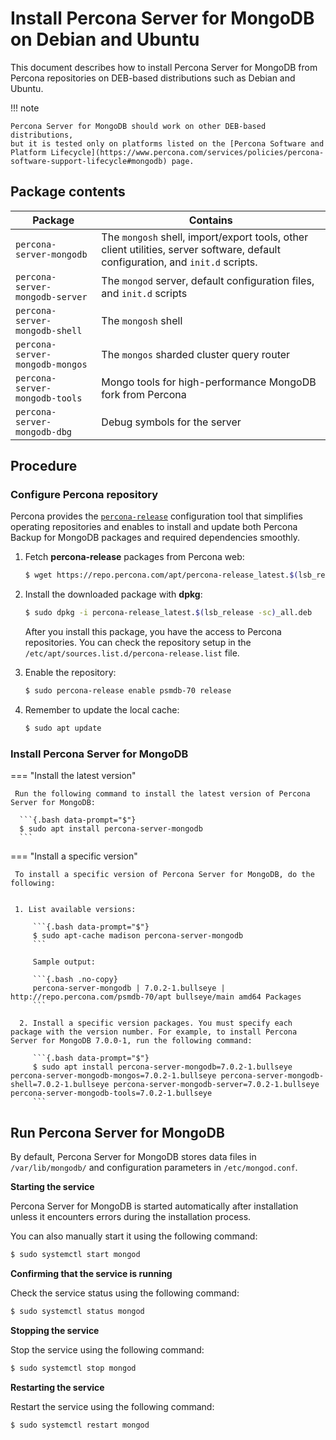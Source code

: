 # Install Percona Server for MongoDB on Debian and Ubuntu

This document describes how to install Percona Server for MongoDB from Percona repositories on DEB-based distributions such as Debian and Ubuntu.

!!! note

    Percona Server for MongoDB should work on other DEB-based distributions,
    but it is tested only on platforms listed on the [Percona Software and Platform Lifecycle](https://www.percona.com/services/policies/percona-software-support-lifecycle#mongodb) page.

## Package contents

| Package                 | Contains                                 |
| ----------------------- | -----------------------------------------|
| `percona-server-mongodb`| The `mongosh` shell, import/export tools, other client utilities, server software, default configuration, and `init.d` scripts. |
| `percona-server-mongodb-server`| The `mongod` server, default configuration files, and `init.d` scripts|
| `percona-server-mongodb-shell` | The `mongosh` shell |
| `percona-server-mongodb-mongos`| The `mongos` sharded cluster query router |
| `percona-server-mongodb-tools` | Mongo tools for high-performance MongoDB fork from Percona|
| `percona-server-mongodb-dbg`   | Debug symbols for the server|

## Procedure

### Configure Percona repository

Percona provides the [`percona-release`](https://docs.percona.com/percona-software-repositories/index.html) configuration tool that simplifies operating repositories and enables to install and update both Percona Backup for MongoDB packages and required dependencies smoothly.

1. Fetch **percona-release** packages from Percona web:
    
    ```{.bash data-prompt="$"}
    $ wget https://repo.percona.com/apt/percona-release_latest.$(lsb_release -sc)_all.deb
    ```

2. Install the downloaded package with **dpkg**:

    ```{.bash data-prompt="$"}
    $ sudo dpkg -i percona-release_latest.$(lsb_release -sc)_all.deb
    ```

    After you install this package, you have the access to Percona repositories. You
    can check the repository setup in the `/etc/apt/sources.list.d/percona-release.list` file.


3. Enable the repository:

    ```{.bash data-prompt="$"}
    $ sudo percona-release enable psmdb-70 release
    ```

4. Remember to update the local cache:

    ```{.bash data-prompt="$"}
    $ sudo apt update
    ```

### Install Percona Server for MongoDB

=== "Install the latest version"

     Run the following command to install the latest version of Percona Server for MongoDB:

      ```{.bash data-prompt="$"}
      $ sudo apt install percona-server-mongodb
      ```

=== "Install a specific version"

     To install a specific version of Percona Server for MongoDB, do the following:


     1. List available versions:

         ```{.bash data-prompt="$"}
         $ sudo apt-cache madison percona-server-mongodb
         ```

         Sample output:

         ```{.bash .no-copy}
         percona-server-mongodb | 7.0.2-1.bullseye | http://repo.percona.com/psmdb-70/apt bullseye/main amd64 Packages
         ```

      2. Install a specific version packages. You must specify each package with the version number. For example, to install Percona Server for MongoDB 7.0.0-1, run the following command:

         ```{.bash data-prompt="$"}
         $ sudo apt install percona-server-mongodb=7.0.2-1.bullseye percona-server-mongodb-mongos=7.0.2-1.bullseye percona-server-mongodb-shell=7.0.2-1.bullseye percona-server-mongodb-server=7.0.2-1.bullseye percona-server-mongodb-tools=7.0.2-1.bullseye
         ```

## Run Percona Server for MongoDB

By default, Percona Server for MongoDB stores data files in `/var/lib/mongodb/`
and configuration parameters in `/etc/mongod.conf`.

**Starting the service**

Percona Server for MongoDB is started automatically after installation unless it encounters errors during the installation process.

You can also manually start it using the following command:

```{.bash data-prompt="$"}
$ sudo systemctl start mongod
```

**Confirming that the service is running**

Check the service status using the following command:

```{.bash data-prompt="$"}
$ sudo systemctl status mongod
```

**Stopping the service**

Stop the service using the following command:

```{.bash data-prompt="$"}
$ sudo systemctl stop mongod
```

**Restarting the service**

Restart the service using the following command:

```{.bash data-prompt="$"}
$ sudo systemctl restart mongod
```

